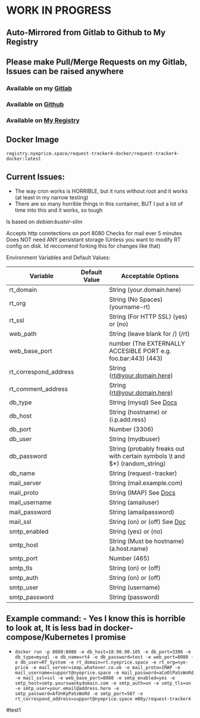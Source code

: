# WORK IN PROGRESS #

## Auto-Mirrored from Gitlab to Github to My Registry ##

## Please make Pull/Merge Requests on my Gitlab, Issues can be raised anywhere ##

### Available on my [Gitlab](https://gitlab.nyeprice.space/moby/request-tracker4-docker) ###

### Available on [Github](https://github.com/aneurinprice/Request-Tracker4-Docker) ###

### Available on [My Registry](registry.nyeprice.space) ###


## Docker Image
`registry.nyeprice.space/request-tracker4-docker/request-tracker4-docker:latest`



## Current Issues: ##
 
  - The way cron works is HORRIBLE, but it runs without root and it works (at least in my narrow testing)
  - There are so many horrible things in this container, BUT I put a lot of time into this and it works, so tough
  

Is based on _debian:buster-slim_

Accepts http conntections on port 8080
Checks for mail ever 5 minutes
Does NOT need ANY persistant storage (Unless you want to modify RT config on disk. Id reccomend forking this for changes like that)

Environment Variables and Default Values:

Variable	            |	Default Value |Acceptable Options
----------------------------|-----------------|-----------------------
rt_domain                   |		      | String (your.domain.here)
rt_org                      |		      | String (No Spaces) (yourname-rt)
rt_ssl                      |		      | String (For HTTP SSL) (yes) or (no)
web_path                    | 		      | String (leave blank for /) (/rt)
web_base_port               |		      | number (The EXTERNALLY ACCESIBLE PORT e.g. foo.bar:443) (443)
rt_correspond_address       | 		      | String (rt@your.domain.here)
rt_comment_address          |                 | String (rt@your.domain.here)
db_type                     | 		      | String (mysql)  See [Docs](https://docs.bestpractical.com/rt/4.4.1/RT_Config.html#Database-connection)
db_host                     | 		      | String (hostname) or (i.p.add.ress)
db_port                     |		      | Number (3306)
db_user                     |		      | String (mydbuser)
db_password                 | 		      | String (probably freaks out with certain symbols \t and $*) (random_string)
db_name                     | 		      | String (request-tracker)
mail_server		    |		      | String (mail.example.com)
mail_proto		    |		      | String (IMAP)  See [Docs](http://www.fetchmail.info/fetchmail-man.html#6)
mail_username               |		      | String (amailuser)
mail_password               |		      | String (amailpassword)
mail_ssl                    |		      | String (on) or (off)  See [Doc](http://www.fetchmail.info/fetchmail-FAQ.html#K5)
smtp_enabled		    |		      | String (yes) or (no)
smtp_host		    |		      | String (Must be hostname) (a.host.name)
smtp_port		    |		      | Number (465)
smtp_tls		    |		      | String (on) or (off)
smtp_auth		    |		      | String (on) or (off)
smtp_user		    |		      | String (username)
smtp_password		    |		      | String (password)



## Example command:   - Yes I know this is horrible to look at, It is less bad in docker-compose/Kubernetes I promise
  - `docker run -p 8080:8080 -e db_host=10.90.90.105 -e db_port=3306 -e db_type=mysql -e db_name=rt4 -e db_password=test -e web_port=8080 -e db_user=RT_System -e rt_domain=rt.nyeprice.space -e rt_org=nye-price -e mail_server=imap.whatever.co.uk -e mail_proto=IMAP -e mail_username=support@nyeprice.space -e mail_password=aCoOlPaSsWoRd -e mail_ssl=ssl -e web_base_port=8080 -e smtp_enabled=yes -e smtp_host=smtp.yourswankydomain.com -e smtp_auth=on -e smtp_tls=on -e smtp_user=your.email@address.here -e smtp_password=AfUnKyPaSsWoRd -e smtp_port=587 -e rt_correspond_address=support@nyeprice.space m08y/request-tracker4`

#test1

